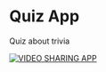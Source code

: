 # Quiz App

Quiz about trivia

[![VIDEO SHARING APP](https://i9.ytimg.com/vi_webp/4r5UchaOW84/mq2.webp?sqp=CMjDrrMG-oaymwEmCMACELQB8quKqQMa8AEB-AH-CYACrgWKAgwIABABGBMgFSh_MA8=&rs=AOn4CLAl1BxD2MqYXolmrajr_BQKXeAGPQ)](https://youtu.be/4r5UchaOW84)
